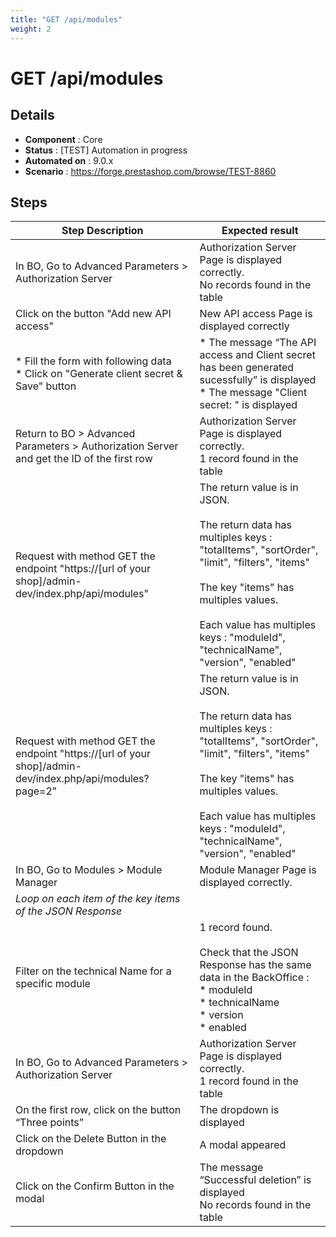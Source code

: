 ```yaml
---
title: "GET /api/modules"
weight: 2
---
```


# GET /api/modules
## Details
* **Component** : Core
* **Status** : [TEST] Automation in progress
* **Automated on** : 9.0.x
* **Scenario** : https://forge.prestashop.com/browse/TEST-8860

## Steps
| Step Description | Expected result |
| ----- | ----- |
| In BO, Go to Advanced Parameters > Authorization Server | Authorization Server Page is displayed correctly.<br>No records found in the table |
| Click on the button "Add new API access" | New API access Page is displayed correctly |
| * Fill the form with following data<br> * Click on "Generate client secret & Save" button | * The message “The API access and Client secret has been generated sucessfully” is displayed<br> * The message "Client secret: " is displayed |
| Return to BO > Advanced Parameters > Authorization Server and get the ID of the first row | Authorization Server Page is displayed correctly.<br>1 record found in the table |
| Request with method GET the endpoint "https://[url of your shop]/admin-dev/index.php/api/modules" | The return value is in JSON.<br><br>The return data has multiples keys : "totalItems", "sortOrder", "limit", "filters", "items"<br><br>The key "items" has multiples values.<br><br>Each value has multiples keys : "moduleId", "technicalName", "version", "enabled" |
| Request with method GET the endpoint "https://[url of your shop]/admin-dev/index.php/api/modules?page=2" | The return value is in JSON.<br><br>The return data has multiples keys : "totalItems", "sortOrder", "limit", "filters", "items"<br><br>The key "items" has multiples values.<br><br>Each value has multiples keys : "moduleId", "technicalName", "version", "enabled" |
| In BO, Go to Modules > Module Manager | Module Manager Page is displayed correctly. |
| *Loop on each item of the key items of the JSON Response* |  |
| Filter on the technical Name for a specific module | 1 record found.<br><br>Check that the JSON Response has the same data in the BackOffice :<br> * moduleId<br> * technicalName<br> * version<br> * enabled |
| In BO, Go to Advanced Parameters > Authorization Server | Authorization Server Page is displayed correctly.<br>1 record found in the table |
| On the first row, click on the button “Three points” | The dropdown is displayed |
| Click on the Delete Button in the dropdown | A modal appeared |
| Click on the Confirm Button in the modal | The message “Successful deletion” is displayed<br>No records found in the table |
